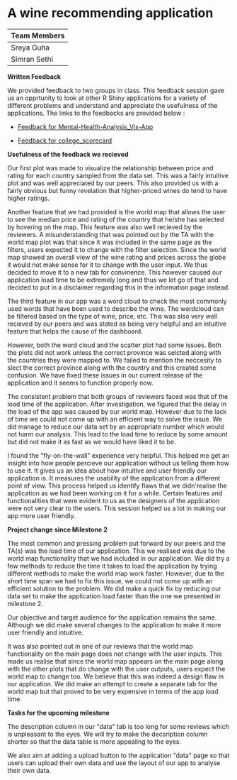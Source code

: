 # A wine recommending application


| **Team Members** |
| -- |
| Sreya Guha |
| Simran Sethi |

**Written Feedback**

We provided feedback to two groups in class. This feedback session gave us an opprtunity to look at other R Shiny applications for a variety of different problems and understand and appreciate the usefulness of the applications. The links to the feedbacks are provided below : 

- [Feedback for Mental-Health-Analysis_Vis-App](https://github.com/UBC-MDS/Mental-Health-Analysis_Vis-App/issues/27)

- [Feedback for college_scorecard](https://github.com/UBC-MDS/college_scorecard/issues/15)

**Usefulness of the feedback we recieved**

Our first plot was made to visualize the relationship between price and rating for each country sampled from the data set. This was a fairly intuitive plot and was well appreciated by our peers. This also provided us with a fairly obvious but funny revelation that higher-priced wines do tend to have higher ratings. 

Another feature that we had provided is the world map that allows the user to see the median price and rating of the country that he/she has selected by hovering on the map. This feature was also well recieved by the reviewers. A misunderstanding that was pointed out by the TA with the world map plot was that since it was included in the same page as the filters, users expected it to change with the filter selection. Since the world map showed an overall view of the wine rating and prices across the globe it would not make sense for it to change with the user input. We thus decided to move it to a new tab for convinence. This however caused our application load time to be extremely long and thus we let go of that and decided to put in a disclaimer regarding this in the information page instead.

The third feature in our app was a word cloud to check the most commonly used words that have been used to describe the wine. The wordcloud can be filtered based on the type of wine, price, etc. This was also very well recieved by our peers and was stated as being very helpful and an intuitive feature that helps the cause of the dashboard.

However, both the word cloud and the scatter plot had some issues. Both the plots did not work unless the correct province was selcted along with the countries they were mapped to. We failed to mention the neccesity to slect the correct province along with the country and this created some confusion. We have fixed these issues in our current release of the application and it seems to function properly now. 

The consistent problem that both groups of reviewers faced was that of the load time of the application. After investigation, we figured that the delay in the load of the app was caused by our world map. However due to the lack of time we could not come up with an efficient way to solve the issue. We did manage to reduce our data set by an appropriate number which would not harm our analysis. This lead to the load time to reduce by some amount but did not make it as fast as we would have liked it to be.

I found the "fly-on-the-wall" experience very helpful. This helped me get an insight into how people percieve our application without us telling them how to use it. It gives us an idea about how intuitive and user friendly our application is. It measures the usability of the application from a different point of view. This process helped us identify flaws that we didn'realise the application as we had been working on it for a while. Certain features and functionalities that were evident to us as the designers of the application were not very clear to the users. This session helped us a lot in making our app more user friendly.

**Project change since Milestone 2**

The most common and pressing problem put forward by our peers and the TA(s) was the load time of our application. This we realised was due to the world map functionality that we had included in our application. We did try a few methods to reduce the time it takes to load the application by trying different methods to make the world map work faster. However, due to the short time span we had to fix this issue, we could not come up with an efficient solution to the problem. We did make a quick fix by reducing our data set to make the application load faster than the one we presented in milestone 2.

Our objective and target audience for the application remains the same. Although we did make several changes to the application to make it more user friendly and intuitive.

It was also pointed out in one of our reviews that the world map functionality on the main page does not change with the user inputs. This made us realise that since the world map appears on the main page along with the other plots that do change with the user outputs, users expect the world map to change too. We believe that this was indeed a design flaw in our application. We did make an attempt to create a separate tab for the world map but that proved to be very expensive in terms of the app load time.

**Tasks for the upcoming milestone**

The description column in our "data" tab is too long for some reviews which is unpleasant to the eyes. We will try to make the decsription column shorter so that the data table is more appealing to the eyes.

We also aim at adding a upload button to the application "data" page so that users can upload their own data and use the layout of our app to analyse their own data.
